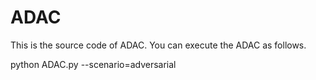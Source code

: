 # ADAC
This is the source code of ADAC.
You can execute the ADAC as follows.

python ADAC.py --scenario=adversarial
